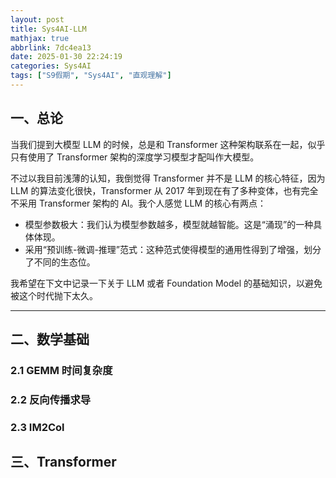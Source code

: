 ```yaml
---
layout: post
title: Sys4AI-LLM
mathjax: true
abbrlink: 7dc4ea13
date: 2025-01-30 22:24:19
categories: Sys4AI
tags: ["S9假期", "Sys4AI", "直观理解"]
---
```


## 一、总论

当我们提到大模型 LLM 的时候，总是和 Transformer 这种架构联系在一起，似乎只有使用了 Transformer 架构的深度学习模型才配叫作大模型。

不过以我目前浅薄的认知，我倒觉得 Transformer 并不是 LLM 的核心特征，因为 LLM 的算法变化很快，Transformer 从 2017 年到现在有了多种变体，也有完全不采用 Transformer 架构的 AI。我个人感觉 LLM 的核心有两点：

- 模型参数极大：我们认为模型参数越多，模型就越智能。这是“涌现”的一种具体体现。
- 采用“预训练-微调-推理”范式：这种范式使得模型的通用性得到了增强，划分了不同的生态位。

我希望在下文中记录一下关于 LLM 或者 Foundation Model 的基础知识，以避免被这个时代抛下太久。

---



## 二、数学基础

### 2.1 GEMM 时间复杂度

### 2.2 反向传播求导

### 2.3 IM2Col



## 三、Transformer

